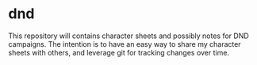 # dnd

This repository will contains character sheets and possibly notes for DND campaigns.
The intention is to have an easy way to share my character sheets with others, and leverage git for tracking changes over time.

